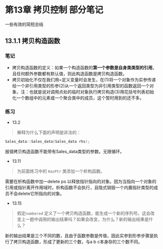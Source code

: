 # 第13章 拷贝控制 部分笔记
一些有效的简短总结
## 13.1.1 拷贝构造函数
### 笔记
* 拷贝构造函数的定义：如果一个构造函数的**第一个参数是自身类类型的引用**，且任何额外参数都有默认值，则此构造函数是拷贝构造函数。
* 拷贝初始化不仅在我们用=定义变量时会发生，在(1)将一个对象作为实参传递给一个非引用类型的形参(2)从一个返回类型为非引用类型的函数返回一个对象，注：也就是说对调用点处的临时对象执行拷贝构造(3)用花括号列表初始化一个数组中的元素或一个聚合类中的成员，这个暂时用到的还不多。
### 练习
* 13.2
> 解释为什么下面的声明是非法的：
```cpp
Sales_data::Sales_data(Sales_data rhs);
```

报错拷贝构造函数不能带有Sales_data类型的参数。无限循环。
* 13.11
> 为前面练习中的 `HasPtr` 类添加一个析构函数。

需要在析构函数中加一delete ps 以释放指针指向的对象。因为当指向一个对象的引用或指针离开作用域时，析构函数不会执行，且隐式销毁一个内置指针类型的成员不会delete它所指向的对象。
* 13.15
> 假定`numbered` 定义了一个拷贝构造函数，能生成一个新的序列号。这会改变上一题中调用的输出结果吗？如果会改变，为什么？新的输出结果是什么？

新的输出结果是三个不同的数，且由于函数参数是传值，因此实参到形参步骤是执行了拷贝构造函数，形成了更新的三个数，与a b c本身存的三个数不同。